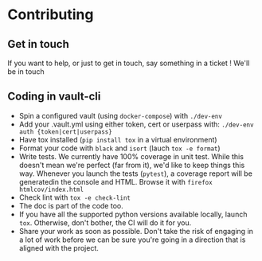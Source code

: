 # Contributing

## Get in touch

If you want to help, or just to get in touch, say something in a
ticket ! We'll be in touch

## Coding in vault-cli

- Spin a configured vault (using `docker-compose`) with `./dev-env`
- Add your .vault.yml using either token, cert or userpass with:
`./dev-env auth {token|cert|userpass}`
- Have tox installed (`pip install tox` in a virtual environment)
- Format your code with `black` and `isort` (lauch `tox -e format`)
- Write tests. We currently have 100% coverage in unit test. While
this doesn't mean we're perfect (far from it), we'd like to keep
things this way. Whenever you launch the tests (`pytest`), a coverage
report will be generatedin the console and HTML. Browse it with
`firefox htmlcov/index.html`
- Check lint with `tox -e check-lint`
- The doc is part of the code too.
- If you have all the supported python versions available locally,
launch `tox`. Otherwise, don't bother, the CI will do it for you.
- Share your work as soon as possible. Don't take the risk of engaging
in a lot of work before we can be sure you're going in a direction that
is aligned with the project.
